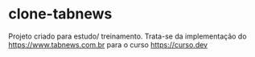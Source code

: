 # clone-tabnews
Projeto criado para estudo/ treinamento. Trata-se da implementação do https://www.tabnews.com.br para o curso https://curso.dev
